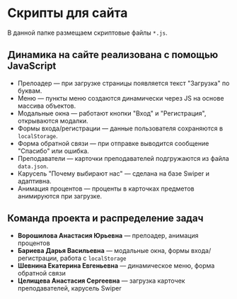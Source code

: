 # Скрипты для сайта

В данной папке размещаем скриптовые файлы `*.js`.

## Динамика на сайте реализована с помощью JavaScript

- Прелоадер — при загрузке страницы появляется текст "Загрузка" по буквам.  
- Меню — пункты меню создаются динамически через JS на основе массива объектов.  
- Модальные окна — работают кнопки "Вход" и "Регистрация", открываются модалки.  
- Формы входа/регистрации — данные пользователя сохраняются в `localStorage`.  
- Форма обратной связи — при отправке выводится сообщение "Спасибо" или ошибка.  
- Преподаватели — карточки преподавателей подгружаются из файла `data.json`.  
- Карусель "Почему выбирают нас" — сделана на базе Swiper и адаптивна.  
- Анимация процентов — проценты в карточках предметов анимируются при загрузке.

## Команда проекта и распределение задач

- **Ворошилова Анастасия Юрьевна** — прелоадер, анимация процентов  
- **Бариева Дарья Васильевна** — модальные окна, формы входа/регистрации, работа с `localStorage`  
- **Шевнина Екатерина Евгеньевна** — динамическое меню, форма обратной связи  
- **Целищева Анастасия Сергеевна** — загрузка карточек преподавателей, карусель Swiper

